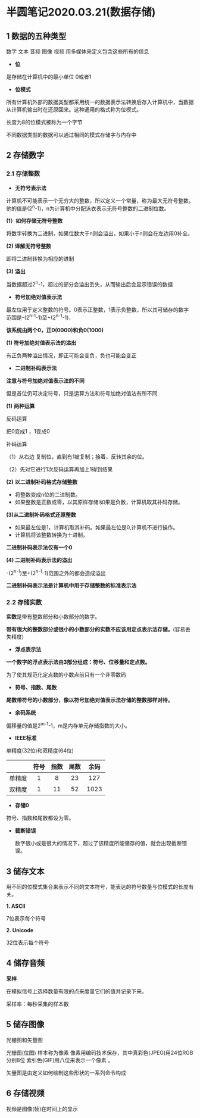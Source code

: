 # 半圆笔记2020.03.21(数据存储)

## 1 数据的五种类型

数字 文本 音频 图像 视频 用多媒体来定义包含这些所有的信息

- **位**

是存储在计算机中的最小单位 0或者1

- **位模式**

所有计算机外部的数据类型都采用统一的数据表示法转换后存入计算机中，当数据从计算机输出时在还原回来。这种通用的格式称为位模式。

长度为8的位模式被称为一个字节

不同数据类型的数据可以通过相同的模式存储字与内存中

## 2 存储数字

### 2.1 存储整数

- **无符号表示法**

计算机不可能表示一个无穷大的整数，所以定义一个常量，称为最大无符号整数，他的值是(2<sup>n</sup>-1)，n为计算机中分配泳衣表示无符号整数的二进制位数。

**(1）如何存储无符号整数**

将数字转换为二进制，如果位数大于n则会溢出，如果小于n则会在左边用0补全。

**(2) 译解无符号整数**

即将二进制转换为相应的进制

**(3)** **溢出**

当数据超过2<sup>n</sup>-1，超过的部分会溢出丢失，从而输出后会显示错误的数据

- **符号加绝对值表示法**

最左位用于定义整数的符号。0表示正整数，1表示负整数，所以其可储存的数字范围是-(2<sup>n-1</sup>-1)至+(2<sup>n-1</sup>-1)，

**该系统由两个0，正0(0000)和负0(1000)**

**(1) 符号加绝对值表示法的溢出**

有正负两种溢出情况，即正可能会变负，负也可能会变正

- **二进制补码表示法**

**注意与符号加绝对值表示法的不同**

但是首位仍可决定符号，只是运算方法和符号加绝对值法有所不同

**(1)** **两种运算**

反码运算

把0变成1 ，1变成0

补码运算

（1）从右边 复制位，直到有1被复制；接着，反转其余的位。

（2）先对它进行1次反码运算再加上1得到结果

**(2)** **以二进制补码格式存储整数**

- 将整数变成n位的二进制数。
- 如果整数是正数或零，以其原样存储I如果是负数，计算机取其补码存储。

**(3)从二进制补码格式还原整数**

- 如果最左位是1，计算机取其补码。如果最左位是0,计算机不进行操作。
- 计算机将该整数转换为十进制。

**二进制补码表示法仅有一个0**

**(4) 二进制补码表示法的溢出**

-(2<sup>n-1</sup>)至+(2<sup>n-1</sup>-1)范围之外的都会造成溢出

**二进制补码表示法是计算机中用于存储整数的标准表示法**



### 2.2 存储实数

**实数**是带有整数部分和小数部分的数字。

**带有很大的整数部分或很小的小数部分的实数不应该用定点表示法存储。**(容易丢失精度)

- **浮点表示法**

**一个数字的浮点表示法由3部分组成：符号、位移量和定点数。**

为了使其规范化定点数的小数点前只有一个非零数码

- **符号、指数、尾数**

**尾数带符号的小数部分，像以符号加绝对值表示法存储的整数那样对待。**

- **余码系统**

偏移量的值是2<sup>m-1</sup>-1，m是内存单元存储指数的大小。

- **IEEE标准**

单精度(32位)和双精度(64位)

||符号|指数|尾数|余码|
| :-:  | :-:  | :-:  | :-:  | :-:  |
|   单精度   | 1     |     8 |     23 |   127   |
|双精度|1|11|52|1023|

- **存储0**

符号、指数和尾数都设为零。

- **截断错误**

  数字很小或是很大的情况下，超过了该精度所能储存的值，就会出现截断错误。

## 3 储存文本

用不同的位模式集合来表示不同的文本符号，能表达的符号数量与位模式的长度有关。

**1. ASCII**

7位表示每个符号

**2. Unicode**

32位表示每个符号

## 4 储存音频

**采样**

在模拟信号上选择数量有限的点来度量它们的值并记录下来。

采样率：每秒采集的样本数

## 5 储存图像

光栅图和矢量图

光栅图(位图) 样本称为像素 像素用编码技术保存，其中真彩色(JPEG)用24位RGB分别8位 索引色(GIF)用八位来表示一个像素 。

矢量图是由定义如何绘制这些形状的一系列命令构成

## 6 存储视频

视频是图像(帧)在时间上的显示